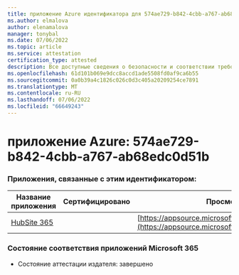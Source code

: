 ```yaml
---
title: приложение Azure идентификатора для 574ae729-b842-4cbb-a767-ab68edc0d51b
ms.author: elmalova
author: elenamalova
manager: tonybal
ms.date: 07/06/2022
ms.topic: article
ms.service: attestation
certification_type: attested
description: Все доступные сведения о безопасности и соответствии требованиям для 574ae729-b842-4cbb-a767-ab68edc0d51b.
ms.openlocfilehash: 61d101b069e9dcc8accd1ade5508fd0af9ca6b55
ms.sourcegitcommit: 0a0b39a4c1826c026c0d3c405a20209254ce7891
ms.translationtype: MT
ms.contentlocale: ru-RU
ms.lasthandoff: 07/06/2022
ms.locfileid: "66649243"
---
```

# <a name="azure-app-id-574ae729-b842-4cbb-a767-ab68edc0d51b"></a>приложение Azure: 574ae729-b842-4cbb-a767-ab68edc0d51b


### <a name="apps-associated-with-this-id"></a>Приложения, связанные с этим идентификатором:
| **Название приложения** | **Сертифицировано** | **Просмотр в AppSource** |
|--------------|---------------|-----------------------|
| [HubSite 365](../forward/WA200003704.md) |  | [https://appsource.microsoft.com/product/office/WA200003704](https://appsource.microsoft.com/product/office/WA200003704) |

### <a name="microsoft-365-app-compliance-status"></a>Состояние соответствия приложений Microsoft 365
- Состояние аттестации издателя: завершено
